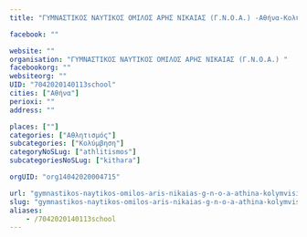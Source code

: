 ```yaml
---
title: "ΓΥΜΝΑΣΤΙΚΟΣ ΝΑΥΤΙΚΟΣ ΟΜΙΛΟΣ ΑΡΗΣ ΝΙΚΑΙΑΣ (Γ.Ν.Ο.Α.) -Αθήνα-Κολύμβηση"

facebook: ""

website: ""
organisation: "ΓΥΜΝΑΣΤΙΚΟΣ ΝΑΥΤΙΚΟΣ ΟΜΙΛΟΣ ΑΡΗΣ ΝΙΚΑΙΑΣ (Γ.Ν.Ο.Α.) "
facebookorg: ""
websiteorg: ""
UID: "7042020140113school"
cities: ["Αθήνα"]
perioxi: ""
address: ""

places: [""]
categories: ["Αθλητισμός"]
subcategories: ["Κολύμβηση"]
categoryNoSLug: ["athlitismos"]
subcategoriesNoSLug: ["kithara"]

orgUID: "org14042020004715"

url: "gymnastikos-naytikos-omilos-aris-nikaias-g-n-o-a-athina-kolymvisi/athina"
slug: "gymnastikos-naytikos-omilos-aris-nikaias-g-n-o-a-athina-kolymvisi"
aliases:
    - /7042020140113school
---
```





